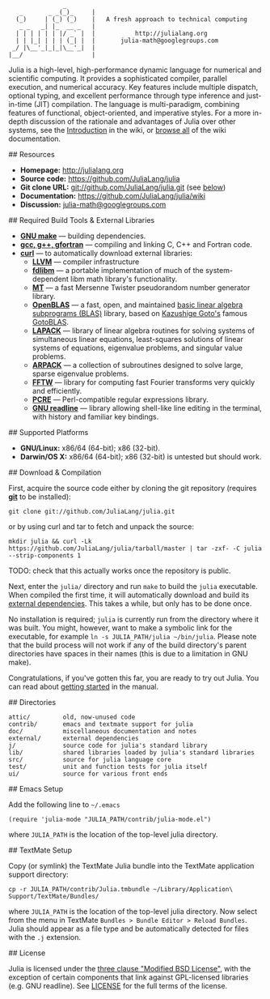                    _
       _       _ _(_)_     |
      (_)     | (_) (_)    |   A fresh approach to technical computing
       _ _   _| |_  __ _   |
      | | | | | | |/ _` |  |           http://julialang.org
      | | |_| | | | (_| |  |       julia-math@googlegroups.com
     _/ |\__'_|_|_|\__'_|  |
    |__/                   |

Julia is a high-level, high-performance dynamic language for numerical and scientific computing.
It provides a sophisticated compiler, parallel execution, and numerical accuracy.
Key features include multiple dispatch, optional typing, and excellent
performance through type inference and just-in-time (JIT) compilation.
The language is multi-paradigm, combining features of functional, object-oriented, and imperative styles.
For a more in-depth discussion of the rationale and advantages of Julia over other systems, see the [Introduction](https://github.com/JuliaLang/julia/wiki/Introduction) in the wiki, or [browse all](https://github.com/JuliaLang/julia/wiki/) of the wiki documentation.

<a name="Resources"/>
## Resources

- **Homepage:** <http://julialang.org>
- **Source code:** <https://github.com/JuliaLang/julia>
- **Git clone URL:** <git://github.com/JuliaLang/julia.git> (see [below](#Download-Compilation))
- **Documentation:** <https://github.com/JuliaLang/julia/wiki>
- **Discussion:** <julia-math@googlegroups.com>

<a name="Required-Build-Tools-External-Libraries"/>
## Required Build Tools & External Libraries

- **[GNU make][]** — building dependencies.
- **[gcc, g++, gfortran][gcc]** — compiling and linking C, C++ and Fortran code.
- **[curl][]** — to automatically download external libraries:
    - **[LLVM][]**         — compiler infrastructure
    - **[fdlibm][]**       — a portable implementation of much of the system-dependent libm math library's functionality.
    - **[MT][]**	   — a fast Mersenne Twister pseudorandom number generator library.
    - **[OpenBLAS][]**     — a fast, open, and maintained [basic linear algebra subprograms (BLAS)](http://en.wikipedia.org/wiki/Basic_Linear_Algebra_Subprograms) library, based on [Kazushige Goto's](http://en.wikipedia.org/wiki/Kazushige_Goto) famous [GotoBLAS](http://www.tacc.utexas.edu/tacc-projects/gotoblas2/).
    - **[LAPACK][]**       — library of linear algebra routines for solving systems of simultaneous linear equations, least-squares solutions of linear systems of equations, eigenvalue problems, and singular value problems.
    - **[ARPACK][]**       — a collection of subroutines designed to solve large, sparse eigenvalue problems.
    - **[FFTW][]**	   — library for computing fast Fourier transforms very quickly and efficiently.
    - **[PCRE][]**         — Perl-compatible regular expressions library.
    - **[GNU readline][]** — library allowing shell-like line editing in the terminal, with history and familiar key bindings.

[GNU make]:     http://www.gnu.org/software/make/
[gcc]:          http://gcc.gnu.org/
[curl]:         http://curl.haxx.se/
[fdlibm]:       http://www.netlib.org/fdlibm/readme
[MT]:		http://www.math.sci.hiroshima-u.ac.jp/~m-mat/MT/emt.html
[OpenBLAS]:     https://github.com/xianyi/OpenBLAS#readme
[LAPACK]:       http://www.netlib.org/lapack/
[ARPACK]:       http://www.caam.rice.edu/software/ARPACK/
[FFTW]:         http://www.fftw.org/
[PCRE]:         http://www.pcre.org/
[GNU readline]: http://cnswww.cns.cwru.edu/php/chet/readline/rltop.html
[LLVM]:         http://www.llvm.org/

<a name="Supported-Platforms"/>
## Supported Platforms

- **GNU/Linux:** x86/64 (64-bit); x86 (32-bit).
- **Darwin/OS X:** x86/64 (64-bit); x86 (32-bit) is untested but should work.

<a name="Download-Compilation"/>
## Download & Compilation

First, acquire the source code either by cloning the git repository (requires **[git](http://git-scm.com/)** to be installed):

    git clone git://github.com/JuliaLang/julia.git

or by using curl and tar to fetch and unpack the source:

    mkdir julia && curl -Lk https://github.com/JuliaLang/julia/tarball/master | tar -zxf- -C julia --strip-components 1

TODO: check that this actually works once the repository is public.

Next, enter the `julia/` directory and run `make` to build the `julia` executable.
When compiled the first time, it will automatically download and build its [external dependencies](#Required-Build-Tools-External-Libraries).
This takes a while, but only has to be done once.

No installation is required; `julia` is currently run from the directory where it was built.
You might, however, want to make a symbolic link for the executable, for example `ln -s JULIA_PATH/julia ~/bin/julia`.
Please note that the build process will not work if any of the build directory's parent directories have spaces in their names (this is due to a limitation in GNU make).

Congratulations, if you've gotten this far, you are ready to try out Julia.
You can read about [getting started](https://github.com/JuliaLang/julia/wiki/Getting-Started) in the manual.

<a name="Directories"/>
## Directories

    attic/         old, now-unused code
    contrib/       emacs and textmate support for julia
    doc/           miscellaneous documentation and notes
    external/      external dependencies
    j/             source code for julia's standard library
    lib/           shared libraries loaded by julia's standard libraries
    src/           source for julia language core
    test/          unit and function tests for julia itself
    ui/            source for various front ends

<a name="Emacs-Setup"/>
## Emacs Setup

Add the following line to `~/.emacs`

    (require 'julia-mode "JULIA_PATH/contrib/julia-mode.el")

where `JULIA_PATH` is the location of the top-level julia directory.

<a name="TextMate-Setup"/>
## TextMate Setup

Copy (or symlink) the TextMate Julia bundle into the TextMate application support directory:

    cp -r JULIA_PATH/contrib/Julia.tmbundle ~/Library/Application\ Support/TextMate/Bundles/

where `JULIA_PATH` is the location of the top-level julia directory.
Now select from the menu in TextMate `Bundles > Bundle Editor > Reload Bundles`.
Julia should appear as a file type and be automatically detected for files with the `.j` extension.

<a name="License"/>
## License

Julia is licensed under the [three clause "Modified BSD License"](http://en.wikipedia.org/wiki/BSD_license#3-clause_license_.28.22New_BSD_License.22_or_.22Modified_BSD_License.22.29), with the exception of certain components that link against GPL-licensed libraries (e.g. GNU readline).
See [LICENSE](https://github.com/JuliaLang/julia/blob/master/LICENSE) for the full terms of the license.

